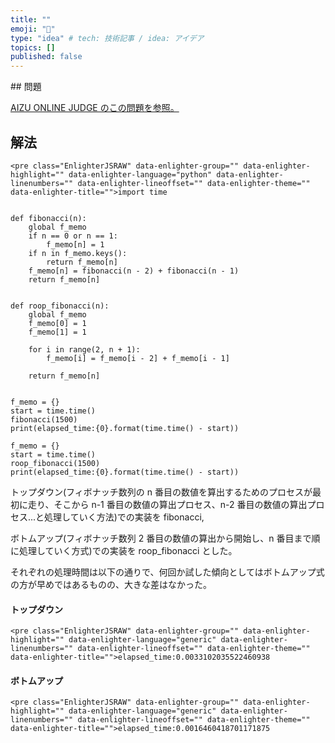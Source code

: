 ```yaml
---
title: ""
emoji: "🤖"
type: "idea" # tech: 技術記事 / idea: アイデア
topics: []
published: false
---
```


<!-- wp:block {ref:510} /--><!-- wp:heading -->## 問題

[AIZU ONLINE JUDGE のこの問題を参照。](http://judge.u-aizu.ac.jp/onlinejudge/description.jsp?id=ALDS1_10_A&lang=ja)

## 解法

```
<pre class="EnlighterJSRAW" data-enlighter-group="" data-enlighter-highlight="" data-enlighter-language="python" data-enlighter-linenumbers="" data-enlighter-lineoffset="" data-enlighter-theme="" data-enlighter-title="">import time


def fibonacci(n):
    global f_memo
    if n == 0 or n == 1:
        f_memo[n] = 1
    if n in f_memo.keys():
        return f_memo[n]
    f_memo[n] = fibonacci(n - 2) + fibonacci(n - 1)
    return f_memo[n]


def roop_fibonacci(n):
    global f_memo
    f_memo[0] = 1
    f_memo[1] = 1

    for i in range(2, n + 1):
        f_memo[i] = f_memo[i - 2] + f_memo[i - 1]

    return f_memo[n]


f_memo = {}
start = time.time()
fibonacci(1500)
print(elapsed_time:{0}.format(time.time() - start))

f_memo = {}
start = time.time()
roop_fibonacci(1500)
print(elapsed_time:{0}.format(time.time() - start))
```

トップダウン(フィボナッチ数列の n 番目の数値を算出するためのプロセスが最初に走り、そこから n-1 番目の数値の算出プロセス、n-2 番目の数値の算出プロセス...と処理していく方法)での実装を fibonacci,

ボトムアップ(フィボナッチ数列 2 番目の数値の算出から開始し、n 番目まで順に処理していく方式)での実装を roop_fibonacci とした。

それぞれの処理時間は以下の通りで、何回か試した傾向としてはボトムアップ式の方が早めではあるものの、大きな差はなかった。

#### トップダウン

```
<pre class="EnlighterJSRAW" data-enlighter-group="" data-enlighter-highlight="" data-enlighter-language="generic" data-enlighter-linenumbers="" data-enlighter-lineoffset="" data-enlighter-theme="" data-enlighter-title="">elapsed_time:0.0033102035522460938
```

#### ボトムアップ

```
<pre class="EnlighterJSRAW" data-enlighter-group="" data-enlighter-highlight="" data-enlighter-language="generic" data-enlighter-linenumbers="" data-enlighter-lineoffset="" data-enlighter-theme="" data-enlighter-title="">elapsed_time:0.0016460418701171875
```
